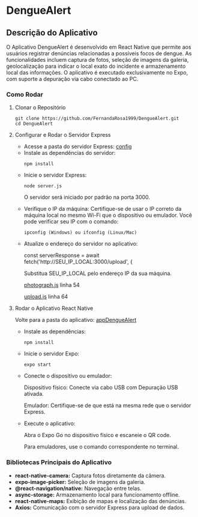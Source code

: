 <h1>DengueAlert</h1>
<h2>Descrição do Aplicativo</h2>
<p>O Aplicativo DengueAlert é desenvolvido em React Native que permite aos usuários registrar denúncias relacionadas a possíveis focos de dengue. As funcionalidades incluem captura de fotos, seleção de imagens da galeria, geolocalização para indicar o local exato do incidente e armazenamento local das informações. O aplicativo é executado exclusivamente no Expo, com suporte a depuração via cabo conectado ao PC.</p>

<h3>Como Rodar</h3>
<ol>
  <li>Clonar o Repositório</li>
  <div class="code-block">
    <pre><code>git clone https://github.com/FernandaRosa1999/DengueAlert.git
cd DengueAlert</code></pre>
  </div>

  <li>Configurar e Rodar o Servidor Express</li>
  <ul>
    <li>Acesse a pasta do servidor Express: <a href='https://github.com/FernandaRosa1999/DengueAlert/tree/main/appDengueAlert/src/config'>config</a></li>
    <li>Instale as dependências do servidor:</li>
    <div class="code-block">
      <pre><code>npm install</code></pre>
    </div>
    <li>Inicie o servidor Express:</li>
    <div class="code-block">
      <pre><code>node server.js</code></pre>
    </div>
    <p>O servidor será iniciado por padrão na porta 3000.</p>
    <li>Verifique o IP da máquina: Certifique-se de usar o IP correto da máquina local no mesmo Wi-Fi que o dispositivo ou emulador. Você pode verificar seu IP com o comando:</li>
    <div class="code-block">
      <pre><code>ipconfig (Windows) ou ifconfig (Linux/Mac)</code></pre>
    </div>
    <li>Atualize o endereço do servidor no aplicativo:</li>
    <p>const serverResponse = await fetch('http://SEU_IP_LOCAL:3000/upload', {</p>
    <p>Substitua SEU_IP_LOCAL pelo endereço IP da sua máquina.</p>
    <p><a href='https://github.com/FernandaRosa1999/DengueAlert/blob/main/appDengueAlert/src/pages/newComplaint/photograph.js'>photograph.js</a> linha 54</p>
    <p><a href='https://github.com/FernandaRosa1999/DengueAlert/blob/main/appDengueAlert/src/pages/newComplaint/upload.js'>upload.js</a> linha 64</p>
  </ul>

  <li>Rodar o Aplicativo React Native</li>
  <p>Volte para a pasta do aplicativo: <a href='https://github.com/FernandaRosa1999/DengueAlert/tree/main/appDengueAlert'>appDengueAlert</a></p>
  <ul>
    <li>Instale as dependências:</li>
    <div class="code-block">
      <pre><code>npm install</code></pre>
    </div>
    <li>Inicie o servidor Expo:</li>
    <div class="code-block">
      <pre><code>expo start</code></pre>
    </div>
    <li>Conecte o dispositivo ou emulador:</li>
    <p>Dispositivo físico: Conecte via cabo USB com Depuração USB ativada.</p>
    <p>Emulador: Certifique-se de que está na mesma rede que o servidor Express.</p>
    <li>Execute o aplicativo:</li>
    <p>Abra o Expo Go no dispositivo físico e escaneie o QR code.</p>
    <p>Para emuladores, use o comando correspondente no terminal.</p>
  </ul>
</ol>

<h3>Bibliotecas Principais do Aplicativo</h3>
<ul>
  <li><strong>react-native-camera:</strong> Captura fotos diretamente da câmera.</li>
  <li><strong>expo-image-picker:</strong> Seleção de imagens da galeria.</li>
  <li><strong>@react-navigation/native:</strong> Navegação entre telas.</li>
  <li><strong>async-storage:</strong> Armazenamento local para funcionamento offline.</li>
  <li><strong>react-native-maps:</strong> Exibição de mapas e localização das denúncias.</li>
  <li><strong>Axios:</strong> Comunicação com o servidor Express para upload de dados.</li>
</ul>
